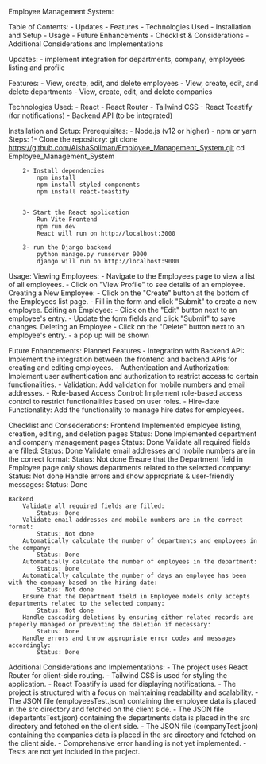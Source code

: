 Employee Management System: 

Table of Contents:
    - Updates
    - Features
    - Technologies Used
    - Installation and Setup
    - Usage
    - Future Enhancements
    - Checklist & Considerations
    - Additional Considerations and Implementations

Updates:
    - implement integration for departments, company, employees listing and profile

Features:
    - View, create, edit, and delete employees
    - View, create, edit, and delete departments
    - View, create, edit, and delete companies

Technologies Used:
    - React
    - React Router
    - Tailwind CSS
    - React Toastify (for notifications)
    - Backend API (to be integrated)

Installation and Setup:
    Prerequisites:
        - Node.js (v12 or higher)
        - npm or yarn
    Steps:
        1- Clone the repository:
            git clone https://github.com/AishaSoliman/Employee_Management_System.git
            cd Employee_Management_System

        2- Install dependencies
            npm install
            npm install styled-components
            npm install react-toastify
            

        3- Start the React application
            Run Vite Frontend
            npm run dev
            React will run on http://localhost:3000

        3- run the Django backend
            python manage.py runserver 9000
            django will run on http://localhost:9000
        

Usage: 
    Viewing Employees:
        - Navigate to the Employees page to view a list of all employees.
        - Click on "View Profile" to see details of an employee.
    Creating a New Employee:
        - Click on the "Create" button at the bottom of the Employees list page.
        - Fill in the form and click "Submit" to create a new employee.
    Editing an Employee:
        - Click on the "Edit" button next to an employee's entry.
        - Update the form fields and click "Submit" to save changes.
    Deleting an Employee
        - Click on the "Delete" button next to an employee's entry.
        - a pop up will be shown

Future Enhancements: 
    Planned Features
        - Integration with Backend API: Implement the integration between the frontend and backend APIs for creating and editing employees.
        - Authentication and Authorization: Implement user authentication and authorization to restrict access to certain functionalities.
        - Validation: Add validation for mobile numbers and email addresses.
        - Role-based Access Control: Implement role-based access control to restrict functionalities based on user roles.
        - Hire-date Functionality: Add the functionality to manage hire dates for employees.

Checklist and Consederations:
    Frontend
        Implemented employee listing, creation, editing, and deletion pages
            Status: Done
        Implemented department and company management pages
            Status: Done
        Validate all required fields are filled:
            Status: Done
        Validate email addresses and mobile numbers are in the correct format:
            Status: Not done
        Ensure that the Department field in Employee page only shows departments related to the selected company:
            Status: Not done
        Handle errors and show appropriate & user-friendly messages:
            Status: Done

    Backend
        Validate all required fields are filled:
            Status: Done
        Validate email addresses and mobile numbers are in the correct format:
            Status: Not done
        Automatically calculate the number of departments and employees in the company:
            Status: Done
        Automatically calculate the number of employees in the department:
            Status: Done
        Automatically calculate the number of days an employee has been with the company based on the hiring date:
            Status: Not done
        Ensure that the Department field in Employee models only accepts departments related to the selected company:
            Status: Not done
        Handle cascading deletions by ensuring either related records are properly managed or preventing the deletion if necessary:
            Status: Done
        Handle errors and throw appropriate error codes and messages accordingly:
            Status: Done

Additional Considerations and Implementations:
    - The project uses React Router for client-side routing.
    - Tailwind CSS is used for styling the application.
    - React Toastify is used for displaying notifications.
    - The project is structured with a focus on maintaining readability and scalability.
    - The JSON file (employeesTest.json) containing the employee data is placed in the src directory and fetched on the client side.
    - The JSON file (departentsTest.json) containing the departments data is placed in the src directory and fetched on the client side.
    - The JSON file (companyTest.json) containing the companies data is placed in the src directory and fetched on the client side.
    - Comprehensive error handling is not yet implemented.
    - Tests are not yet included in the project.
